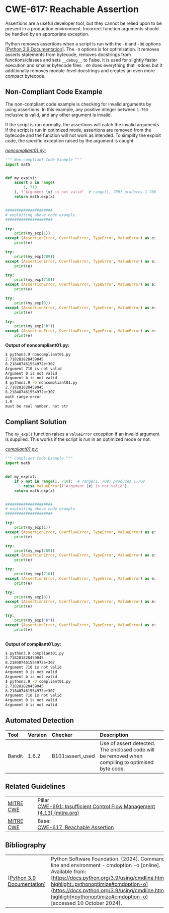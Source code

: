 # CWE-617: Reachable Assertion

Assertions are a useful developer tool, but they cannot be relied upon to be present in a production environment. Incorrect function arguments should be handled by an appropriate exception.

Python removes assertions when a script is run with the `-O`  and `-OO` options [[Python 3.9 Documentation](https://docs.python.org/3.9/using/cmdline.html?highlight=pythonoptimize#cmdoption-o)]. The `-O` options is for optimisation. It removes asserts statements from bytecode, removes docstrings from functions/classes and sets `__debug__` to False. It is used for slightly faster execution and smaller bytecode files. `-OO` does everything that `-O`does but it additionally removes module-level docstrings and creates an even more compact bytecode.

## Non-Compliant Code Example

The non-compliant code example is checking for invalid arguments by using assertions. In this example, any positive integer between `1-709` inclusive is valid, and any other argument is invalid.

If the script is run normally, the assertions will catch the invalid arguments. If the script is run in optimized mode, assertions are removed from the bytecode and the function will not work as intended. To simplify the exploit code, the specific exception raised by the argument is caught.

[*noncompliant01.py:*](noncompliant01.py)

```py
""" Non-compliant Code Example """
import math


def my_exp(x):
    assert x in range(
        1, 710
    ), f"Argument {x} is not valid"  # range(1, 709) produces 1-708
    return math.exp(x)


#####################
# exploiting above code example
#####################

try:
    print(my_exp(1))
except (AssertionError, OverflowError, TypeError, ValueError) as e:
    print(e)

try:
    print(my_exp(709))
except (AssertionError, OverflowError, TypeError, ValueError) as e:
    print(e)

try:
    print(my_exp(710))
except (AssertionError, OverflowError, TypeError, ValueError) as e:
    print(e)

try:
    print(my_exp(0))
except (AssertionError, OverflowError, TypeError, ValueError) as e:
    print(e)

try:
    print(my_exp("b"))
except (AssertionError, OverflowError, TypeError, ValueError) as e:
    print(e)

```

 __Output of noncompliant01.py:__

```bash
$ python3.9 noncompliant01.py
2.718281828459045
8.218407461554972e+307
Argument 710 is not valid
Argument 0 is not valid
Argument b is not valid
$ python3.9 -O noncompliant01.py
2.718281828459045
8.218407461554972e+307
math range error
1.0
must be real number, not str
```

## Compliant Solution

The `my_exp()` function raises a `ValueError` exception if an invalid argument is supplied. This works if the script is run in an optimized mode or not.

[*compliant01.py:*](compliant01.py)

```py
""" Compliant Code Example """
import math


def my_exp(x):
    if x not in range(1, 710):  # range(1, 709) produces 1-708
        raise ValueError(f"Argument {x} is not valid")
    return math.exp(x)


#####################
# exploiting above code example
#####################

try:
    print(my_exp(1))
except (AssertionError, OverflowError, TypeError, ValueError) as e:
    print(e)

try:
    print(my_exp(709))
except (AssertionError, OverflowError, TypeError, ValueError) as e:
    print(e)

try:
    print(my_exp(710))
except (AssertionError, OverflowError, TypeError, ValueError) as e:
    print(e)

try:
    print(my_exp(0))
except (AssertionError, OverflowError, TypeError, ValueError) as e:
    print(e)

try:
    print(my_exp("b"))
except (AssertionError, OverflowError, TypeError, ValueError) as e:
    print(e)
 
```

 __Output of compliant01.py:__

```bash
$ python3.9 compliant01.py
2.718281828459045
8.218407461554972e+307
Argument 710 is not valid
Argument 0 is not valid
Argument b is not valid
$ python3.9 -O compliant01.py
2.718281828459045
8.218407461554972e+307
Argument 710 is not valid
Argument 0 is not valid
Argument b is not valid
```

## Automated Detection

|Tool|Version|Checker|Description|
|:---|:---|:---|:---|
|Bandit|1.6.2|B101:assert_used|Use of assert detected. The enclosed code will be removed when compiling to optimised byte code.|

## Related Guidelines

|||
|:---|:---|
|[MITRE CWE](http://cwe.mitre.org/)|Pillar<br>[CWE-691: Insufficient Control Flow Management (4.13) (mitre.org)](https://cwe.mitre.org/data/definitions/691.html)|
|[MITRE CWE](http://cwe.mitre.org/)|Base:<br>[CWE-617, Reachable Assertion](https://cwe.mitre.org/data/definitions/617.html)|

## Bibliography

|||
|:---|:---|
|[[Python 3.9 Documentation](https://docs.python.org/3.9/)]|Python Software Foundation. (2024). Command line and environment - cmdoption -o [online].<br>Available from: [https://docs.python.org/3.9/using/cmdline.html?highlight=pythonoptimize#cmdoption-o](https://docs.python.org/3.9/using/cmdline.html?highlight=pythonoptimize#cmdoption-o)<br>[accessed 10 October 2024].|
